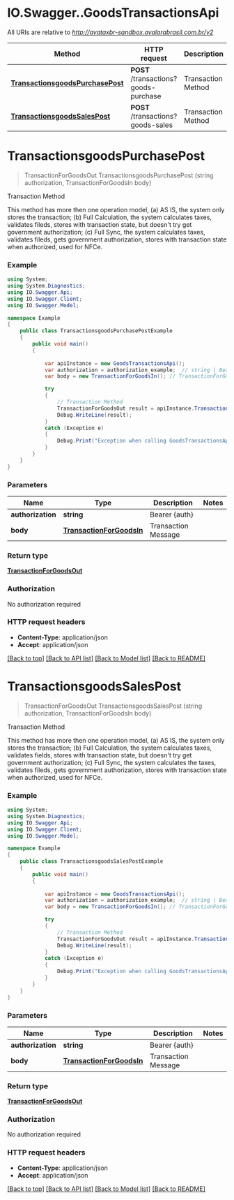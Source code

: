 # IO.Swagger..GoodsTransactionsApi

All URIs are relative to *http://avataxbr-sandbox.avalarabrasil.com.br/v2*

Method | HTTP request | Description
------------- | ------------- | -------------
[**TransactionsgoodsPurchasePost**](GoodsTransactionsApi.md#transactionsgoodspurchasepost) | **POST** /transactions?goods-purchase | Transaction Method
[**TransactionsgoodsSalesPost**](GoodsTransactionsApi.md#transactionsgoodssalespost) | **POST** /transactions?goods-sales | Transaction Method


<a name="transactionsgoodspurchasepost"></a>
# **TransactionsgoodsPurchasePost**
> TransactionForGoodsOut TransactionsgoodsPurchasePost (string authorization, TransactionForGoodsIn body)

Transaction Method

This method has more then one operation model, (a) AS IS, the system only stores the transaction; (b) Full Calculation, the system calculates taxes, validates fileds, stores with transaction state, but doesn't try get government authorization; (c) Full Sync, the system calculates taxes, validates fileds, gets government authorization, stores with transaction state when authorized, used for NFCe. 

### Example
```csharp
using System;
using System.Diagnostics;
using IO.Swagger.Api;
using IO.Swagger.Client;
using IO.Swagger.Model;

namespace Example
{
    public class TransactionsgoodsPurchasePostExample
    {
        public void main()
        {
            
            var apiInstance = new GoodsTransactionsApi();
            var authorization = authorization_example;  // string | Bearer {auth}
            var body = new TransactionForGoodsIn(); // TransactionForGoodsIn | Transaction Message

            try
            {
                // Transaction Method
                TransactionForGoodsOut result = apiInstance.TransactionsgoodsPurchasePost(authorization, body);
                Debug.WriteLine(result);
            }
            catch (Exception e)
            {
                Debug.Print("Exception when calling GoodsTransactionsApi.TransactionsgoodsPurchasePost: " + e.Message );
            }
        }
    }
}
```

### Parameters

Name | Type | Description  | Notes
------------- | ------------- | ------------- | -------------
 **authorization** | **string**| Bearer {auth} | 
 **body** | [**TransactionForGoodsIn**](TransactionForGoodsIn.md)| Transaction Message | 

### Return type

[**TransactionForGoodsOut**](TransactionForGoodsOut.md)

### Authorization

No authorization required

### HTTP request headers

 - **Content-Type**: application/json
 - **Accept**: application/json

[[Back to top]](#) [[Back to API list]](../README.md#documentation-for-api-endpoints) [[Back to Model list]](../README.md#documentation-for-models) [[Back to README]](../README.md)

<a name="transactionsgoodssalespost"></a>
# **TransactionsgoodsSalesPost**
> TransactionForGoodsOut TransactionsgoodsSalesPost (string authorization, TransactionForGoodsIn body)

Transaction Method

This method has more then one operation model, (a) AS IS, the system only stores the transaction; (b) Full Calculation, the system calculates taxes, validates fields, stores with transaction state, but doesn't try get government authorization; (c) Full Sync, the system calculates the taxes, validates fileds, gets government authorization, stores with transaction state when authorized, used for NFCe. 

### Example
```csharp
using System;
using System.Diagnostics;
using IO.Swagger.Api;
using IO.Swagger.Client;
using IO.Swagger.Model;

namespace Example
{
    public class TransactionsgoodsSalesPostExample
    {
        public void main()
        {
            
            var apiInstance = new GoodsTransactionsApi();
            var authorization = authorization_example;  // string | Bearer {auth}
            var body = new TransactionForGoodsIn(); // TransactionForGoodsIn | Transaction Message

            try
            {
                // Transaction Method
                TransactionForGoodsOut result = apiInstance.TransactionsgoodsSalesPost(authorization, body);
                Debug.WriteLine(result);
            }
            catch (Exception e)
            {
                Debug.Print("Exception when calling GoodsTransactionsApi.TransactionsgoodsSalesPost: " + e.Message );
            }
        }
    }
}
```

### Parameters

Name | Type | Description  | Notes
------------- | ------------- | ------------- | -------------
 **authorization** | **string**| Bearer {auth} | 
 **body** | [**TransactionForGoodsIn**](TransactionForGoodsIn.md)| Transaction Message | 

### Return type

[**TransactionForGoodsOut**](TransactionForGoodsOut.md)

### Authorization

No authorization required

### HTTP request headers

 - **Content-Type**: application/json
 - **Accept**: application/json

[[Back to top]](#) [[Back to API list]](../README.md#documentation-for-api-endpoints) [[Back to Model list]](../README.md#documentation-for-models) [[Back to README]](../README.md)

